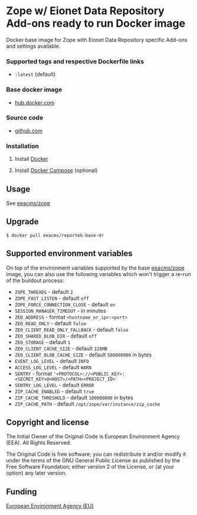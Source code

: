 # Zope w/ Eionet Data Repository Add-ons ready to run Docker image

Docker base image for Zope with Eionet Data Repository specific Add-ons and settings available.

### Supported tags and respective Dockerfile links

  - `:latest` (default)

### Base docker image

 - [hub.docker.com](https://hub.docker.com/r/eeacms/reportek-base-dr/)

### Source code

  - [github.com](http://github.com/eea/eea.docker.reportek.base-dr-instance)

### Installation

1. Install [Docker](https://www.docker.com/)

2. Install [Docker Compose](https://docs.docker.com/compose/) (optional)

## Usage

See [eeacms/zope](https://hub.docker.com/r/eeacms/zope)

## Upgrade

    $ docker pull eeacms/reportek-base-dr

## Supported environment variables

On top of the environment variables supported by the base [eeacms/zope](https://hub.docker.com/r/eeacms/zope) image, you can also use the following variables which won't trigger a re-run of the buildout process:
- `ZOPE_THREADS` - default `2`
- `ZOPE_FAST_LISTEN` - default `off`
- `ZOPE_FORCE_CONNECTION_CLOSE` - default `on`
- `SESSION_MANAGER_TIMEOUT` - in minutes
- `ZEO_ADDRESS` - format `<hostname_or_ip>:<port>`
- `ZEO_READ_ONLY` - default `false`
- `ZEO_CLIENT_READ_ONLY_FALLBACK` - default `false`
- `ZEO_SHARED_BLOB_DIR` - default `off`
- `ZEO_STORAGE` - default `1`
- `ZEO_CLIENT_CACHE_SIZE` - default `128MB`
- `ZEO_CLIENT_BLOB_CACHE_SIZE` - default `500000000` in bytes
- `EVENT_LOG_LEVEL` - default `INFO`
- `ACCESS_LOG_LEVEL` - default `WARN`
- `SENTRY` - format `'<PROTOCOL>://<PUBLIC_KEY>:<SECRET_KEY>@<HOST>/<PATH><PROJECT_ID>'`
- `SENTRY_LOG_LEVEL` - default `ERROR`
- `ZIP_CACHE_ENABLED` - default `true`
- `ZIP_CACHE_THRESHOLD` - default `100000000` in bytes
- `ZIP_CACHE_PATH` - default `/opt/zope/var/instance/zip_cache`

## Copyright and license

The Initial Owner of the Original Code is European Environment Agency (EEA).
All Rights Reserved.

The Original Code is free software;
you can redistribute it and/or modify it under the terms of the GNU
General Public License as published by the Free Software Foundation;
either version 2 of the License, or (at your option) any later
version.

## Funding

[European Environment Agency (EU)](http://eea.europa.eu)
